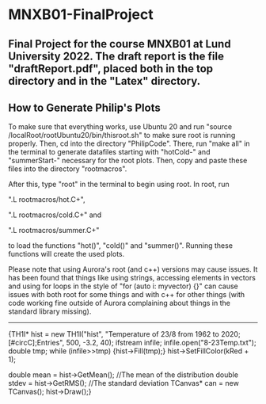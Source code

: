 # MNXB01-FinalProject
Final Project for the course MNXB01 at Lund University 2022.
The draft report is the file "draftReport.pdf", placed both in the top directory and in the "Latex" directory.
--------------------------------
How to Generate Philip's Plots
-------------------------------
To make sure that everything works, use Ubuntu 20 and run
"source /localRoot/rootUbuntu20/bin/thisroot.sh"
to make sure root is running properly. Then, cd into the directory "PhilipCode". There, run 
"make all" in the terminal to generate datafiles starting with "hotCold-" and "summerStart-" necessary for the root plots.
Then, copy and paste these files into the directory "rootmacros". 

After this, type "root" in the terminal to begin using root. In root, run 

".L rootmacros/hot.C+",

".L rootmacros/cold.C+" and

".L rootmacros/summer.C+"

to load the functions "hot()", "cold()" and "summer()". Running these functions will create the used plots.


Please note that using Aurora's root (and c++) versions may cause issues. It has been found that things like using strings,
accessing elements in vectors and using for loops in the style of "for (auto i: myvector) {}" can cause issues with both 
root for some things and with c++ for other things (with code working fine outside of Aurora complaining about things in the 
standard library missing).




-------------------------
 {TH1I* hist = new TH1I("hist", "Temperature of 23/8 from 1962 to 2020;[#circC];Entries", 500, -3.2, 40);
ifstream infile;
infile.open("8-23Temp.txt");
double tmp;
while (infile>>tmp) {hist->Fill(tmp);}
hist->SetFillColor(kRed + 1);

double mean = hist->GetMean(); //The mean of the distribution
double stdev = hist->GetRMS(); //The standard deviation
TCanvas* can = new TCanvas();
hist->Draw();}

